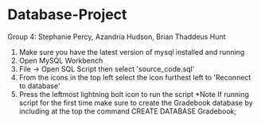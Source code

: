 # Database-Project
Group 4: Stephanie Percy, Azandria Hudson, Brian Thaddeus Hunt

1. Make sure you have the latest version of mysql installed and running
2. Open MySQL Workbench
3. File -> Open SQL Script then select 'source_code.sql'
4. From the icons in the top left select the icon furthest left to 'Reconnect to database'
5. Press the leftmost lightning bolt icon to run the script
   *Note If running script for the first time make sure to create the Gradebook database
  by including at the top the command CREATE DATABASE Gradebook;

